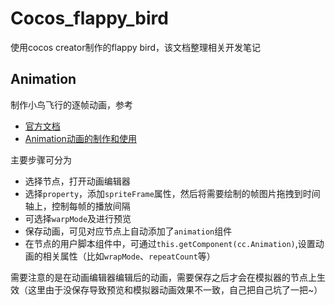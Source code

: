 # Cocos_flappy_bird
使用cocos creator制作的flappy bird，该文档整理相关开发笔记

## Animation

制作小鸟飞行的逐帧动画，参考

* [官方文档](http://docs.cocos.com/creator/manual/zh/animation/animation-curve.html)
* [Animation动画的制作和使用](https://www.jianshu.com/p/7d9574f179eb)

主要步骤可分为

* 选择节点，打开动画编辑器
* 选择`property`，添加`spriteFrame`属性，然后将需要绘制的帧图片拖拽到时间轴上，控制每帧的播放间隔
* 可选择`warpMode`及进行预览
* 保存动画，可见对应节点上自动添加了`animation`组件
* 在节点的用户脚本组件中，可通过`this.getComponent(cc.Animation)`,设置动画的相关属性（比如`wrapMode`、`repeatCount`等）

需要注意的是在动画编辑器编辑后的动画，需要保存之后才会在模拟器的节点上生效（这里由于没保存导致预览和模拟器动画效果不一致，自己把自己坑了一把~）